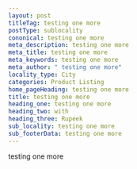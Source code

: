 ```yaml
---
layout: post
titleTag: testing one more
postType: sublocality
cononical: testing one more
meta_description: testing one more
meta_title: testing one more
meta_keywords: testing one more
meta_author: " testing one more"
locality_type: City
categories: Product Listing
home_pageHeading: testing one more
title: testing one more
heading_one: testing one more
heading_two: with
heading_three: Rupeek
sub_locality: testing one more
sub_footerData: testing one more
---
```

testing one more